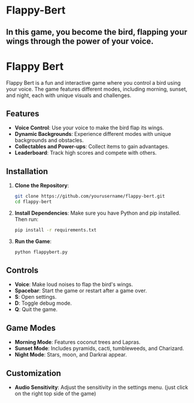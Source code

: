 # Flappy-Bert
 In this game, you become the bird, flapping your wings through the power of your voice.
----------------------------------------------------------------------------------------

# Flappy Bert

Flappy Bert is a fun and interactive game where you control a bird using your voice. The game features different modes, including morning, sunset, and night, each with unique visuals and challenges.

## Features

- **Voice Control**: Use your voice to make the bird flap its wings.
- **Dynamic Backgrounds**: Experience different modes with unique backgrounds and obstacles.
- **Collectables and Power-ups**: Collect items to gain advantages.
- **Leaderboard**: Track high scores and compete with others.

## Installation

1. **Clone the Repository**:
   ```bash
   git clone https://github.com/yourusername/flappy-bert.git
   cd flappy-bert
   ```

2. **Install Dependencies**:
   Make sure you have Python and pip installed. Then run:
   ```bash
   pip install -r requirements.txt
   ```

3. **Run the Game**:
   ```bash
   python flappybert.py
   ```

## Controls

- **Voice**: Make loud noises to flap the bird's wings.
- **Spacebar**: Start the game or restart after a game over.
- **S**: Open settings.
- **D**: Toggle debug mode.
- **Q**: Quit the game.

## Game Modes

- **Morning Mode**: Features coconut trees and Lapras.
- **Sunset Mode**: Includes pyramids, cacti, tumbleweeds, and Charizard.
- **Night Mode**: Stars, moon, and Darkrai appear.

## Customization

- **Audio Sensitivity**: Adjust the sensitivity in the settings menu. (just click on the right top side of the game)
